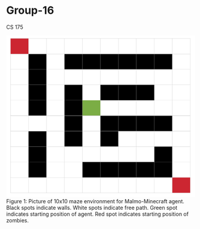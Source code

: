 # Group-16
CS 175


![Alt text](https://github.com/becamorin20/Group-16/blob/Zombie-Maze1/Grid%20of%20Maze.png "Optional title")
Figure 1: Picture of 10x10 maze environment for Malmo-Minecraft agent. Black spots indicate walls. White spots indicate free path. Green spot indicates starting position of agent. Red spot indicates starting position of zombies.

